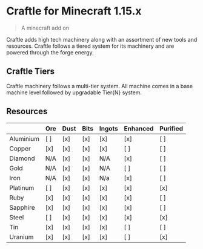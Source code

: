 # Craftle for Minecraft 1.15.x
> A minecraft add on

Craftle adds high tech machinery along with an assortment of new tools and
resources. Craftle follows a tiered system for its machinery and are powered 
through the forge energy.

## Craftle Tiers

Craftle machinery follows a multi-tier system. All machine comes in a base
machine level followed by upgradable Tier{N} system.

## Resources

|           	| Ore 	| Dust 	| Bits 	| Ingots 	| Enhanced 	| Purified 	|
|-----------	|-----	|------	|------	|--------	|----------	|----------	|
| Aluminium 	| [ ] 	| [x]  	| [x]  	| [x]    	| [x]      	| [ ]      	|
| Copper    	| [x] 	| [x]  	| [x]  	| [x]    	| [ ]      	| [ ]      	|
| Diamond   	| N/A 	| [x]  	| [x]  	| N/A    	| [x]      	| [ ]      	|
| Gold      	| N/A 	| [x]  	| [x]  	| N/A    	| [ ]      	| [ ]      	|
| Iron      	| N/A 	| [x]  	| [x]  	| N/a    	| [x]      	| [ ]      	|
| Platinum  	| [ ] 	| [x]  	| [x]  	| [x]    	| [x]      	| [x]      	|
| Ruby      	| [x] 	| [x]  	| [x]  	| [x]    	| [x]      	| [ ]      	|
| Sapphire  	| [x] 	| [x]  	| [x]  	| [x]    	| [x]      	| [ ]      	|
| Steel     	| [ ] 	| [x]  	| [x]  	| [x]    	| [x]      	| [x]      	|
| Tin       	| [x] 	| [x]  	| [x]  	| [x]    	| [ ]      	| [ ]      	|
| Uranium   	| [x] 	| [x]  	| [x]  	| [x]    	| [ ]      	| [x]      	|